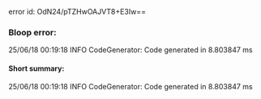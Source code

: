 error id: OdN24/pTZHwOAJVT8+E3Iw==
### Bloop error:

25/06/18 00:19:18 INFO CodeGenerator: Code generated in 8.803847 ms
#### Short summary: 

25/06/18 00:19:18 INFO CodeGenerator: Code generated in 8.803847 ms